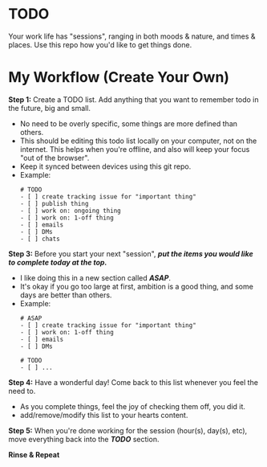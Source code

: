 # TODO
Your work life has "sessions", ranging in both moods & nature, and times & places. Use this repo how you'd like to get things done.

# My Workflow (Create Your Own)
**Step 1:** Create a TODO list. Add anything that you want to remember todo in the future, big and small.
  - No need to be overly specific, some things are more defined than others.
  - This should be editing this todo list locally on your computer, not on the internet. This helps when you're offline, and also will keep your focus "out of the browser".
  - Keep it synced between devices using this git repo.
  - Example:
    ```
    # TODO
    - [ ] create tracking issue for "important thing"
    - [ ] publish thing
    - [ ] work on: ongoing thing
    - [ ] work on: 1-off thing
    - [ ] emails
    - [ ] DMs
    - [ ] chats
    ```  

**Step 3:** Before you start your next "session", ***put the items you would like to complete today at the top.***
  - I like doing this in a new section called ***ASAP***.
  - It's okay if you go too large at first, ambition is a good thing, and some days are better than others.
  - Example:
    ```
    # ASAP
    - [ ] create tracking issue for "important thing"
    - [ ] work on: 1-off thing
    - [ ] emails
    - [ ] DMs

    # TODO
    - [ ] ...
    ```

**Step 4:** Have a wonderful day! Come back to this list whenever you feel the need to.
  - As you complete things, feel the joy of checking them off, you did it.
  - add/remove/modify this list to your hearts content.

**Step 5:** When you're done working for the session (hour(s), day(s), etc), move everything back into the ***TODO*** section.

**Rinse & Repeat**
